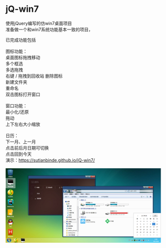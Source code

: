 # jQ-win7
使用jQuery编写的仿win7桌面项目</br>
准备做一个和win7系统功能基本一致的项目，</br>


已完成功能包括</br>
</br>
图标功能：</br>
    桌面图标拖拽移动</br>
    多个框选</br>
    多选拖拽</br>
    右键 / 拖拽到回收站 删除图标</br>
    新建文件夹</br>
    重命名</br>
    双击图标打开窗口</br></br>
窗口功能：</br>
    最小化/还原</br>
    拖动</br>
    上下左右大小缩放</br></br>
日历：</br>
    下一月、上一月</br>
    点击前后月日期可切换</br>
    点击回到今天</br>
演示：https://sutianbinde.github.io/jQ-win7/
</br></br>
<img src="https://github.com/sutianbinde/jekyll_demo/blob/gh-pages/img/deskTopDemo.png" />
</br>
